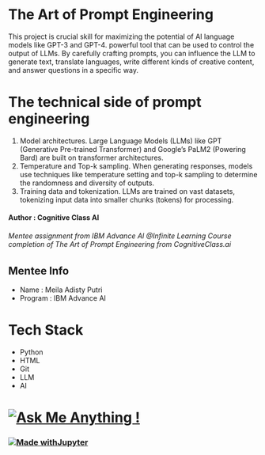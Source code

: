 # The Art of Prompt Engineering 
This project is crucial skill for maximizing the potential of AI language models like GPT-3 and GPT-4. powerful tool that can be used to control the output of LLMs. By carefully crafting prompts, you can influence the LLM to generate text, translate languages, write different kinds of creative content, and answer questions in a specific way.

# The technical side of prompt engineering
1. Model architectures. Large Language Models (LLMs) like GPT (Generative Pre-trained Transformer) and Google’s PaLM2 (Powering Bard) are built on transformer architectures. 
2. Temperature and Top-k sampling. When generating responses, models use techniques like temperature setting and top-k sampling to determine the randomness and diversity of outputs. 
3. Training data and tokenization. LLMs are trained on vast datasets, tokenizing input data into smaller chunks (tokens) for processing. 
#### Author : Cognitive Class AI

###### Mentee assignment from IBM Advance AI @Infinite Learning Course completion of The Art of Prompt Engineering from CognitiveClass.ai


## Mentee Info
- Name : Meila Adisty Putri
- Program : IBM Advance AI

# Tech Stack
- Python
- HTML
- Git
- LLM
- AI

# [![Ask Me Anything !](https://img.shields.io/badge/Ask%20me-anything-1abc9c.svg)](https://GitHub.com/Naereen/ama)

### [![Made withJupyter](https://img.shields.io/badge/Made%20with-Jupyter-orange?style=for-the-badge&logo=Jupyter)](https://jupyter.org/try)
